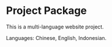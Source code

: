 # Project Package
This is a multi-language website project.

Languages: Chinese, English, Indonesian.
